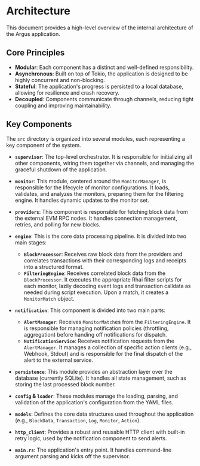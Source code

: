 # Architecture

This document provides a high-level overview of the internal architecture of the Argus application.

## Core Principles

-   **Modular**: Each component has a distinct and well-defined responsibility.
-   **Asynchronous**: Built on top of Tokio, the application is designed to be highly concurrent and non-blocking.
-   **Stateful**: The application's progress is persisted to a local database, allowing for resilience and crash recovery.
-   **Decoupled**: Components communicate through channels, reducing tight coupling and improving maintainability.

## Key Components

The `src` directory is organized into several modules, each representing a key component of the system.

-   **`supervisor`**: The top-level orchestrator. It is responsible for initializing all other components, wiring them together via channels, and managing the graceful shutdown of the application.

-   **`monitor`**: This module, centered around the `MonitorManager`, is responsible for the lifecycle of monitor configurations. It loads, validates, and analyzes the monitors, preparing them for the filtering engine. It handles dynamic updates to the monitor set.

-   **`providers`**: This component is responsible for fetching block data from the external EVM RPC nodes. It handles connection management, retries, and polling for new blocks.

-   **`engine`**: This is the core data processing pipeline. It is divided into two main stages:
    -   **`BlockProcessor`**: Receives raw block data from the providers and correlates transactions with their corresponding logs and receipts into a structured format.
    -   **`FilteringEngine`**: Receives correlated block data from the `BlockProcessor`. It executes the appropriate Rhai filter scripts for each monitor, lazily decoding event logs and transaction calldata as needed during script execution. Upon a match, it creates a `MonitorMatch` object.

-   **`notification`**: This component is divided into two main parts:
    -   **`AlertManager`**: Receives `MonitorMatch`es from the `FilteringEngine`. It is responsible for managing notification policies (throttling, aggregation) before handing off notifications for dispatch.
    -   **`NotificationService`**: Receives notification requests from the `AlertManager`. It manages a collection of specific action clients (e.g., Webhook, Stdout) and is responsible for the final dispatch of the alert to the external service.

-   **`persistence`**: This module provides an abstraction layer over the database (currently SQLite). It handles all state management, such as storing the last processed block number.

-   **`config` & `loader`**: These modules manage the loading, parsing, and validation of the application's configuration from the YAML files.

-   **`models`**: Defines the core data structures used throughout the application (e.g., `BlockData`, `Transaction`, `Log`, `Monitor`, `Action`).

-   **`http_client`**: Provides a robust and reusable HTTP client with built-in retry logic, used by the notification component to send alerts.

-   **`main.rs`**: The application's entry point. It handles command-line argument parsing and kicks off the supervisor.
